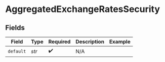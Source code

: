 # AggregatedExchangeRatesSecurity


## Fields

| Field              | Type               | Required           | Description        | Example            |
| ------------------ | ------------------ | ------------------ | ------------------ | ------------------ |
| `default`          | *str*              | :heavy_check_mark: | N/A                |                    |